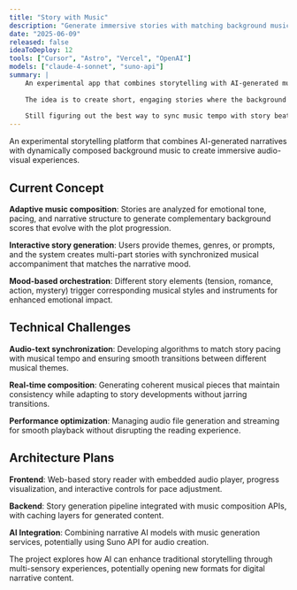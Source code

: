```yaml
---
title: "Story with Music"
description: "Generate immersive stories with matching background music using AI composition."
date: "2025-06-09"
released: false
ideaToDeploy: 12
tools: ["Cursor", "Astro", "Vercel", "OpenAI"]
models: ["claude-4-sonnet", "suno-api"]
summary: |
    An experimental app that combines storytelling with AI-generated music.
    
    The idea is to create short, engaging stories where the background music adapts to the narrative mood and pacing.
    
    Still figuring out the best way to sync music tempo with story beats.
---
```


An experimental storytelling platform that combines AI-generated narratives with dynamically composed background music to create immersive audio-visual experiences.

## Current Concept

**Adaptive music composition**: Stories are analyzed for emotional tone, pacing, and narrative structure to generate complementary background scores that evolve with the plot progression.

**Interactive story generation**: Users provide themes, genres, or prompts, and the system creates multi-part stories with synchronized musical accompaniment that matches the narrative mood.

**Mood-based orchestration**: Different story elements (tension, romance, action, mystery) trigger corresponding musical styles and instruments for enhanced emotional impact.

## Technical Challenges

**Audio-text synchronization**: Developing algorithms to match story pacing with musical tempo and ensuring smooth transitions between different musical themes.

**Real-time composition**: Generating coherent musical pieces that maintain consistency while adapting to story developments without jarring transitions.

**Performance optimization**: Managing audio file generation and streaming for smooth playback without disrupting the reading experience.

## Architecture Plans

**Frontend**: Web-based story reader with embedded audio player, progress visualization, and interactive controls for pace adjustment.

**Backend**: Story generation pipeline integrated with music composition APIs, with caching layers for generated content.

**AI Integration**: Combining narrative AI models with music generation services, potentially using Suno API for audio creation.

The project explores how AI can enhance traditional storytelling through multi-sensory experiences, potentially opening new formats for digital narrative content. 